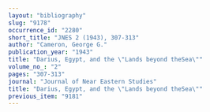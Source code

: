```yaml
---
layout: "bibliography"
slug: "9178"
occurrence_id: "2280"
short_title: "JNES 2 (1943), 307-313"
author: "Cameron, George G."
publication_year: "1943"
title: "Darius, Egypt, and the \"Lands beyond theSea\""
volume_no_: "2"
pages: "307-313"
journal: "Journal of Near Eastern Studies"
title: "Darius, Egypt, and the \"Lands beyond theSea\""
previous_item: "9181"
---
```

